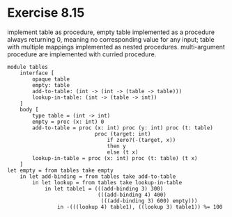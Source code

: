 # Exercise 8.15

implement table as procedure, empty table implemented as a procedure always returning 0, meaning no corresponding value for any input; table with multiple mappings implemented as nested procedures. multi-argument procedure are implemented with curried procedure.

```opaque-types
module tables
    interface [
        opaque table
        empty: table
        add-to-table: (int -> (int -> (table -> table)))
        lookup-in-table: (int -> (table -> int))
    ]
    body [
        type table = (int -> int)
        empty = proc (x: int) 0
        add-to-table = proc (x: int) proc (y: int) proc (t: table)
                            proc (target: int)
                                if zero?(-(target, x))
                                then y
                                else (t x)
        lookup-in-table = proc (x: int) proc (t: table) (t x)
    ]
let empty = from tables take empty
    in let add-binding = from tables take add-to-table
        in let lookup = from tables take lookup-in-table
            in let table1 = (((add-binding 3) 300)
                             (((add-binding 4) 400)
                              (((add-binding 3) 600) empty)))
                in -(((lookup 4) table1), ((lookup 3) table1)) %= 100
```
